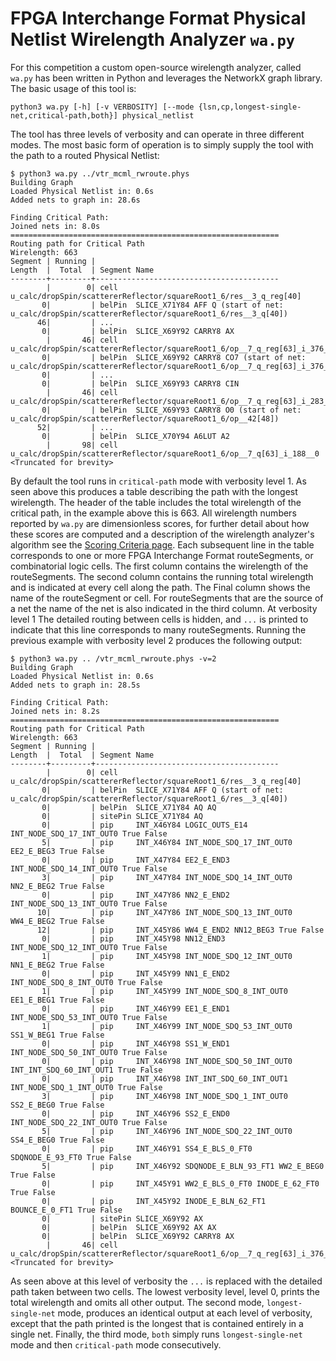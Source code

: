 # FPGA Interchange Format Physical Netlist Wirelength Analyzer `wa.py`
For this competition a custom open-source wirelength analyzer, called `wa.py`
has been written in Python and leverages the NetworkX graph library. The basic
usage of this tool is:

```
python3 wa.py [-h] [-v VERBOSITY] [--mode {lsn,cp,longest-single-net,critical-path,both}] physical_netlist
```

The tool has three levels of verbosity and can operate in three different
modes. The most basic form of operation is to simply supply the tool with the
path to a routed Physical Netlist:

```
$ python3 wa.py ../vtr_mcml_rwroute.phys
Building Graph
Loaded Physical Netlist in: 0.6s
Added nets to graph in: 28.6s

Finding Critical Path:
Joined nets in: 8.0s
============================================================
Routing path for Critical Path
Wirelength: 663
Segment | Running |
Length  |  Total  | Segment Name
--------+---------+-----------------------------------------
        |        0| cell    u_calc/dropSpin/scattererReflector/squareRoot1_6/res__3_q_reg[40]
       0|         | belPin  SLICE_X71Y84 AFF Q (start of net: u_calc/dropSpin/scattererReflector/squareRoot1_6/res__3_q[40])
      46|         | ...
       0|         | belPin  SLICE_X69Y92 CARRY8 AX
        |       46| cell    u_calc/dropSpin/scattererReflector/squareRoot1_6/op__7_q_reg[63]_i_376__0
       0|         | belPin  SLICE_X69Y92 CARRY8 CO7 (start of net: u_calc/dropSpin/scattererReflector/squareRoot1_6/op__7_q_reg[63]_i_376__0_n_0)
       0|         | ...
       0|         | belPin  SLICE_X69Y93 CARRY8 CIN
        |       46| cell    u_calc/dropSpin/scattererReflector/squareRoot1_6/op__7_q_reg[63]_i_283__0
       0|         | belPin  SLICE_X69Y93 CARRY8 O0 (start of net: u_calc/dropSpin/scattererReflector/squareRoot1_6/op__42[48])
      52|         | ...
       0|         | belPin  SLICE_X70Y94 A6LUT A2
        |       98| cell    u_calc/dropSpin/scattererReflector/squareRoot1_6/op__7_q[63]_i_188__0
<Truncated for brevity>
```

By default the tool runs in `critical-path` mode with verbosity level 1. As
seen above this produces a table describing the path with the longest
wirelength. The header of the table includes the total wirelength of
the critical path, in the example above this is 663. All wirelength numbers
reported by `wa.py` are dimensionless scores, for further detail about how
these scores are computed and a description of the wirelength analyzer's
algorithm see the [Scoring Criteria page](https://xilinx.github.io/fpga24_routing_contest/score.html).
Each subsequent line in the table corresponds to one or more FPGA Interchange
Format routeSegments, or combinatorial logic cells. The first column contains
the wirelength of the routeSegments. The second column contains the running
total wirelength and is indicated at every cell along the path. The Final
column shows the name of the routeSegment or cell. For routeSegments that are
the source of a net the name of the net is also indicated in the third column.
At verbosity level 1 The detailed routing between cells is hidden, and `...` is
printed to indicate that this line corresponds to many routeSegments. Running
the previous example with verbosity level 2 produces the following output:

```
$ python3 wa.py .. /vtr_mcml_rwroute.phys -v=2
Building Graph
Loaded Physical Netlist in: 0.6s
Added nets to graph in: 28.5s

Finding Critical Path:
Joined nets in: 8.2s
============================================================
Routing path for Critical Path
Wirelength: 663
Segment | Running |
Length  |  Total  | Segment Name
--------+---------+-----------------------------------------
        |        0| cell    u_calc/dropSpin/scattererReflector/squareRoot1_6/res__3_q_reg[40]
       0|         | belPin  SLICE_X71Y84 AFF Q (start of net: u_calc/dropSpin/scattererReflector/squareRoot1_6/res__3_q[40])
       0|         | belPin  SLICE_X71Y84 AQ AQ
       0|         | sitePin SLICE_X71Y84 AQ
       0|         | pip     INT_X46Y84 LOGIC_OUTS_E14 INT_NODE_SDQ_17_INT_OUT0 True False
       5|         | pip     INT_X46Y84 INT_NODE_SDQ_17_INT_OUT0 EE2_E_BEG3 True False
       0|         | pip     INT_X47Y84 EE2_E_END3 INT_NODE_SDQ_14_INT_OUT0 True False
       3|         | pip     INT_X47Y84 INT_NODE_SDQ_14_INT_OUT0 NN2_E_BEG2 True False
       0|         | pip     INT_X47Y86 NN2_E_END2 INT_NODE_SDQ_13_INT_OUT0 True False
      10|         | pip     INT_X47Y86 INT_NODE_SDQ_13_INT_OUT0 WW4_E_BEG2 True False
      12|         | pip     INT_X45Y86 WW4_E_END2 NN12_BEG3 True False
       0|         | pip     INT_X45Y98 NN12_END3 INT_NODE_SDQ_12_INT_OUT0 True False
       1|         | pip     INT_X45Y98 INT_NODE_SDQ_12_INT_OUT0 NN1_E_BEG2 True False
       0|         | pip     INT_X45Y99 NN1_E_END2 INT_NODE_SDQ_8_INT_OUT0 True False
       1|         | pip     INT_X45Y99 INT_NODE_SDQ_8_INT_OUT0 EE1_E_BEG1 True False
       0|         | pip     INT_X46Y99 EE1_E_END1 INT_NODE_SDQ_53_INT_OUT0 True False
       1|         | pip     INT_X46Y99 INT_NODE_SDQ_53_INT_OUT0 SS1_W_BEG1 True False
       0|         | pip     INT_X46Y98 SS1_W_END1 INT_NODE_SDQ_50_INT_OUT0 True False
       0|         | pip     INT_X46Y98 INT_NODE_SDQ_50_INT_OUT0 INT_INT_SDQ_60_INT_OUT1 True False
       0|         | pip     INT_X46Y98 INT_INT_SDQ_60_INT_OUT1 INT_NODE_SDQ_1_INT_OUT0 True False
       3|         | pip     INT_X46Y98 INT_NODE_SDQ_1_INT_OUT0 SS2_E_BEG0 True False
       0|         | pip     INT_X46Y96 SS2_E_END0 INT_NODE_SDQ_22_INT_OUT0 True False
       5|         | pip     INT_X46Y96 INT_NODE_SDQ_22_INT_OUT0 SS4_E_BEG0 True False
       0|         | pip     INT_X46Y91 SS4_E_BLS_0_FT0 SDQNODE_E_93_FT0 True False
       5|         | pip     INT_X46Y92 SDQNODE_E_BLN_93_FT1 WW2_E_BEG0 True False
       0|         | pip     INT_X45Y91 WW2_E_BLS_0_FT0 INODE_E_62_FT0 True False
       0|         | pip     INT_X45Y92 INODE_E_BLN_62_FT1 BOUNCE_E_0_FT1 True False
       0|         | sitePin SLICE_X69Y92 AX
       0|         | belPin  SLICE_X69Y92 AX AX
       0|         | belPin  SLICE_X69Y92 CARRY8 AX
        |       46| cell    u_calc/dropSpin/scattererReflector/squareRoot1_6/op__7_q_reg[63]_i_376__0
<Truncated for brevity>
```

As seen above at this level of verbosity the `...` is replaced with the detailed
path taken between two cells. The lowest verbosity level, level 0, prints the
total wirelength and omits all other output. The second mode,
`longest-single-net` mode, produces an identical output at each level of
verbosity, except that the path printed is the longest that is contained
entirely in a single net. Finally, the third mode, `both` simply runs
`longest-single-net` mode and then `critical-path` mode consecutively.
